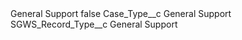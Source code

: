 <?xml version="1.0" encoding="UTF-8"?>
<CustomMetadata xmlns="http://soap.sforce.com/2006/04/metadata" xmlns:xsi="http://www.w3.org/2001/XMLSchema-instance" xmlns:xsd="http://www.w3.org/2001/XMLSchema">
    <label>General Support</label>
    <protected>false</protected>
    <values>
        <field>Case_Type__c</field>
        <value xsi:type="xsd:string">General Support</value>
    </values>
    <values>
        <field>SGWS_Record_Type__c</field>
        <value xsi:type="xsd:string">General Support</value>
    </values>
</CustomMetadata>
